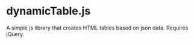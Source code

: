 # dynamicTable.js
A simple js library that creates HTML tables based on json data.
Requires jQuery.
